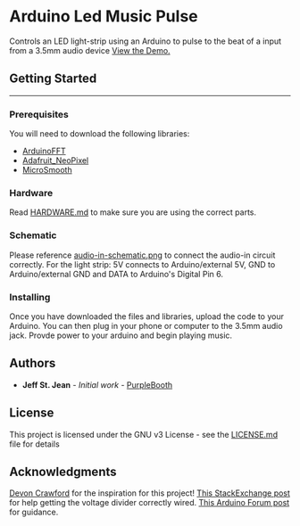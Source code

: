 # Arduino Led Music Pulse

Controls an LED light-strip using an Arduino to pulse to the beat of a input from a 3.5mm audio device
[View the Demo.](https://youtu.be/wHUdtZS7I78)

## Getting Started
---

### Prerequisites

You will need to download the following libraries:
* [ArduinoFFT](https://github.com/kosme/arduinoFFT)
* [Adafruit_NeoPixel](https://github.com/adafruit/Adafruit_NeoPixel)
* [MicroSmooth](https://github.com/asheeshr/Microsmooth)

### Hardware

Read [HARDWARE.md](HARDWARE.md) to make sure you are using the correct parts.

### Schematic

Please reference [audio-in-schematic.png](audio-in-schematic.png) to connect the audio-in circuit correctly.
For the light strip: 5V connects to Arduino/external 5V, GND to Arduino/external GND and DATA to Arduino's Digital Pin 6.

### Installing

Once you have downloaded the files and libraries, upload the code to your Arduino.
You can then plug in your phone or computer to the 3.5mm audio jack.
Provde power to your arduino and begin playing music.

## Authors

* **Jeff St. Jean** - *Initial work* - [PurpleBooth](https://github.com/jeffstjean)

## License

This project is licensed under the GNU v3 License - see the [LICENSE.md](LICENSE.md) file for details

## Acknowledgments

[Devon Crawford](https://www.youtube.com/channel/UCDrekHmOnkptxq3gUU0IyfA) for the inspiration for this project!
[This StackExchange post](https://arduino.stackexchange.com/questions/25483/audio-input-into-a0) for help getting the voltage divider correctly wired.
[This Arduino Forum post](https://forum.arduino.cc/index.php?topic=508537.0) for guidance.
